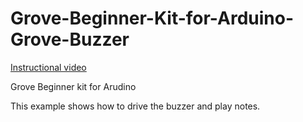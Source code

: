 # Grove-Beginner-Kit-for-Arduino-Grove-Buzzer

[Instructional video](https://youtu.be/LgaPLS3ba7M)

Grove Beginner kit for Arudino

This example shows how to drive the buzzer and play notes.

